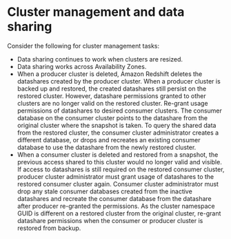# Cluster management and data sharing<a name="cluster-mgmt"></a>

Consider the following for cluster management tasks:
+ Data sharing continues to work when clusters are resized\.
+ Data sharing works across Availability Zones\.
+ When a producer cluster is deleted, Amazon Redshift deletes the datashares created by the producer cluster\. When a producer cluster is backed up and restored, the created datashares still persist on the restored cluster\. However, datashare permissions granted to other clusters are no longer valid on the restored cluster\. Re\-grant usage permissions of datashares to desired consumer clusters\. The consumer database on the consumer cluster points to the datashare from the original cluster where the snapshot is taken\. To query the shared data from the restored cluster, the consumer cluster administrator creates a different database, or drops and recreates an existing consumer database to use the datashare from the newly restored cluster\.
+ When a consumer cluster is deleted and restored from a snapshot, the previous access shared to this cluster would no longer valid and visible\. If access to datashares is still required on the restored consumer cluster, producer cluster administrator must grant usage of datashares to the restored consumer cluster again\. Consumer cluster administrator must drop any stale consumer databases created from the inactive datashares and recreate the consumer database from the datashare after producer re\-granted the permissions\. As the cluster namespace GUID is different on a restored cluster from the original cluster, re\-grant datashare permissions when the consumer or producer cluster is restored from backup\.